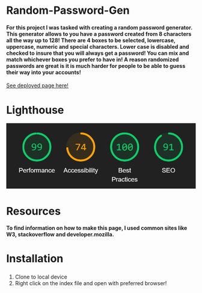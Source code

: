 # Random-Password-Gen
#### For this project I was tasked with creating a random password generator. This generator allows to you have a password created from 8 characters all the way up to 128! There are 4 boxes to be selected, lowercase, uppercase, numeric and special characters. Lower case is disabled and checked to insure that you will always get a password! You can mix and match whichever boxes you prefer to have in! A reason randomized passwords are great is it is much harder for people to be able to guess their way into your accounts!

<a href="https://chadcourtney9.github.io/Random-Password-Gen/">See deployed page here!</a>


# Lighthouse

![img of lighthouse](https://github.com/chadcourtney9/Random-Password-Gen/blob/main/assets/lighthouse.PNG)


# Resources 
#### To find information on how to make this page, I used common sites like W3, stackoverflow and developer.mozilla.

# Installation
### 
1. Clone to local device 
2. Right click on the index file and open with preferred browser!


